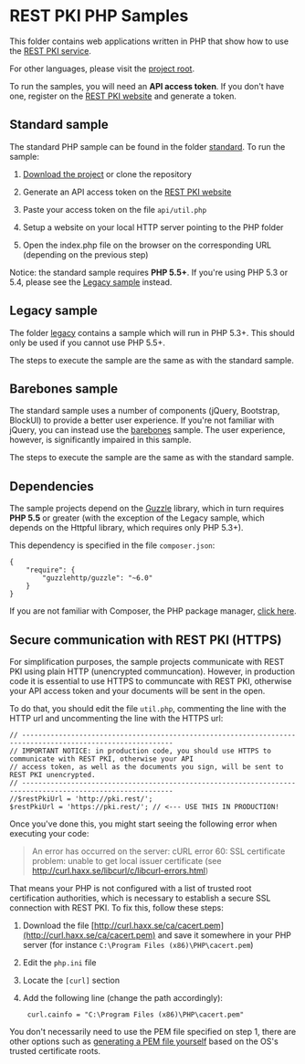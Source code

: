 REST PKI PHP Samples
====================

This folder contains web applications written in PHP that show how to use the
[REST PKI service](https://restpki.lacunasoftware.com/).

For other languages, please visit the [project root](https://github.com/LacunaSoftware/RestPkiSamples).

To run the samples, you will need an **API access token**. If you don't have one, register on the
[REST PKI website](https://restpki.lacunasoftware.com/) and generate a token.

Standard sample
---------------

The standard PHP sample can be found in the folder [standard](standard/). To run the sample:

1. [Download the project](https://github.com/LacunaSoftware/RestPkiSamples/archive/master.zip)
   or clone the repository

2. Generate an API access token on the [REST PKI website](https://restpki.lacunasoftware.com/)

3. Paste your access token on the file `api/util.php`
   
4. Setup a website on your local HTTP server pointing to the PHP folder
  
5. Open the index.php file on the browser on the corresponding URL (depending on the previous step)

Notice: the standard sample requires **PHP 5.5+**. If you're using PHP 5.3 or 5.4, please see the
[Legacy sample](#legacy-sample) instead.

Legacy sample
-------------

The folder [legacy](legacy/) contains a sample which will run in PHP 5.3+. This should only be used
if you cannot use PHP 5.5+.

The steps to execute the sample are the same as with the standard sample.

Barebones sample
----------------

The standard sample uses a number of components (jQuery, Bootstrap, BlockUI) to provide a better user
experience. If you're not familiar with jQuery, you can instead use the [barebones](barebones/) sample.
The user experience, however, is significantly impaired in this sample.

The steps to execute the sample are the same as with the standard sample.

Dependencies
------------

The sample projects depend on the [Guzzle](http://guzzlephp.org/) library, which in turn requires **PHP 5.5** or
greater (with the exception of the Legacy sample, which depends on the Httpful library, which requires
only PHP 5.3+).

This dependency is specified in the file `composer.json`:

	{
		"require": {
			"guzzlehttp/guzzle": "~6.0"
		}
	}

If you are not familiar with Composer, the PHP package manager, [click here](https://getcomposer.org/).

Secure communication with REST PKI (HTTPS)
------------------------------------------

For simplification purposes, the sample projects communicate with REST PKI using plain HTTP (unencrypted communcation).
However, in production code it is essential to use HTTPS to communcate with REST PKI, otherwise your API access token
and your documents will be sent in the open.

To do that, you should edit the file `util.php`, commenting the line with the HTTP url and uncommenting the line with the HTTPS url:

	// -----------------------------------------------------------------------------------------------------------
	// IMPORTANT NOTICE: in production code, you should use HTTPS to communicate with REST PKI, otherwise your API
	// access token, as well as the documents you sign, will be sent to REST PKI unencrypted.
	// -----------------------------------------------------------------------------------------------------------
	//$restPkiUrl = 'http://pki.rest/';
	$restPkiUrl = 'https://pki.rest/'; // <--- USE THIS IN PRODUCTION!

Once you've done this, you might start seeing the following error when executing your code:

> An error has occurred on the server: cURL error 60: SSL certificate problem: unable to get local issuer certificate (see http://curl.haxx.se/libcurl/c/libcurl-errors.html)

That means your PHP is not configured with a list of trusted root certification authorities, which is necessary to
establish a secure SSL connection with REST PKI. To fix this, follow these steps:

1. Download the file [http://curl.haxx.se/ca/cacert.pem](http://curl.haxx.se/ca/cacert.pem) and save it somewhere in your PHP server (for instance `C:\Program Files (x86)\PHP\cacert.pem`)

2. Edit the `php.ini` file

3. Locate the `[curl]` section

4. Add the following line (change the path accordingly):

		curl.cainfo = "C:\Program Files (x86)\PHP\cacert.pem"
	
You don't necessarily need to use the PEM file specified on step 1, there are other options such as
[generating a PEM file yourself](http://www.swiftsoftwaregroup.com/configuring-phpcurl-root-certificates-windows-server/)
based on the OS's trusted certificate roots.
